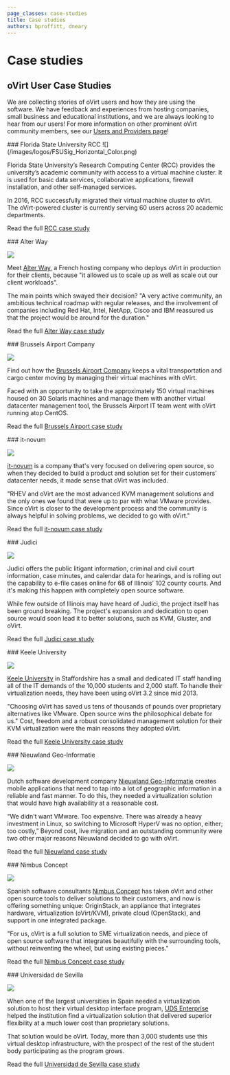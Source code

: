 ```yaml
---
page_classes: case-studies
title: Case studies
authors: bproffitt, dneary
---
```


# Case studies

## oVirt User Case Studies

We are collecting stories of oVirt users and how they are using the software. We have feedback and experiences from hosting companies, small business and educational institutions, and we are always looking to hear from our users! For more information on other prominent oVirt community members, see our [Users and Providers page](/community/user-stories/users-and-providers/)!

<div class="case-studies">
<div class="case-study">
### Florida State University RCC
![](/images/logos/FSUSig_Horizontal_Color.png)

Florida State University’s Research Computing Center (RCC) provides the university’s academic community with access to a virtual machine cluster. It is used for basic data services, collaborative applications, firewall installation, and other self-managed services.

In 2016, RCC successfully migrated their virtual machine cluster to oVirt. The oVirt-powered cluster is currently serving 60 users across 20 academic departments.

Read the full [RCC case study](/community/user-stories/RCC-case-study.html)

</div>
<div class="case-study">
### Alter Way

![](/images/logos/AlterWay.png)

Meet [Alter Way](/community/user-stories/alter-way-case-study.html), a French hosting company who deploys oVirt in production for their clients, because "it allowed us to scale up as well as scale out our client workloads".

The main points which swayed their decision? "A very active community, an ambitious technical roadmap with regular releases, and the involvement of companies including Red Hat, Intel, NetApp, Cisco and IBM reassured us that the project would be around for the duration."

Read the full [Alter Way case study](/community/user-stories/alter-way-case-study.html)

</div>
<div class="case-study">
### Brussels Airport Company

![](/images/logos/BrusselsAirport.svg)

Find out how the [Brussels Airport Company](/community/user-stories/brussels-airport-case-study.html) keeps a vital transportation and cargo center moving by managing their virtual machines with oVirt.

Faced with an opportunity to take the approximately 150 virtual machines housed on 30 Solaris machines and manage them with another virtual datacenter management tool, the Brussels Airport IT team went with oVirt running atop CentOS.

Read the full [Brussels Airport case study](/community/user-stories/brussels-airport-case-study.html)

</div>
<div class="case-study">
### it-novum

![](/images/logos/It-novum.png)

[it-novum](/community/user-stories/it-novum-case-study.html) is a company that's very focused on delivering open source, so when they decided to build a product and solution set for their customers' datacenter needs, it made sense that oVirt was included.

"RHEV and oVirt are the most advanced KVM management solutions and the only ones we found that were up to par with what VMware provides. Since oVirt is closer to the development process and the community is always helpful in solving problems, we decided to go with oVirt."

Read the full [it-novum case study](/community/user-stories/it-novum-case-study.html)

</div>
<div class="case-study">
### Judici

![](/images/logos/Judici.png)

Judici offers the public litigant information, criminal and civil court information, case minutes, and calendar data for hearings, and is rolling out the capability to e-file cases online for 68 of Illinois' 102 county courts. And it's making this happen with completely open source software.

While few outside of Illinois may have heard of Judici, the project itself has been ground breaking. The project's expansion and dedication to open source would soon lead it to better solutions, such as KVM, Gluster, and oVirt.

Read the full [Judici case study](/community/user-stories/judici-case-study.html)

</div>
<div class="case-study">
### Keele University

![](/images/logos/Keele.svg)

[Keele University](/community/user-stories/keele-university-case-study.html) in Staffordshire has a small and dedicated IT staff handling all of the IT demands of the 10,000 students and 2,000 staff. To handle their virtualization needs, they have been using oVirt 3.2 since mid 2013.

"Choosing oVirt has saved us tens of thousands of pounds over proprietary alternatives like VMware. Open source wins the philosophical debate for us." Cost, freedom and a robust consolidated management solution for their KVM virtualization were the main reasons they adopted oVirt.

Read the full [Keele University case study](/community/user-stories/keele-university-case-study.html)

</div>
<div class="case-study">
### Nieuwland Geo-Informatie

![](/images/logos/Nwld.png)

Dutch software development company [Nieuwland Geo-Informatie](/community/user-stories/nieuwland-case-study.html) creates mobile applications that need to tap into a lot of geographic information in a reliable and fast manner. To do this, they needed a virtualization solution that would have high availability at a reasonable cost.

“We didn't want VMware. Too expensive. There was already a heavy investment in Linux, so switching to Microsoft HyperV was no option, either; too costly,” Beyond cost, live migration and an outstanding community were two other major reasons Nieuwland decided to go with oVirt.

Read the full [Nieuwland case study](/community/user-stories/nieuwland-case-study.html)

</div>
<div class="case-study">
### Nimbus Concept

![](/images/logos/Nimbus.png)

Spanish software consultants [Nimbus Concept](/community/user-stories/nimbus-concept-case-study.html) has taken oVirt and other open source tools to deliver solutions to their customers, and now is offering something unique: OriginStack, an appliance that integrates hardware, virtualization (oVirt/KVM), private cloud (OpenStack), and support in one integrated package.

"For us, oVirt is a full solution to SME virtualization needs, and piece of open source software that integrates beautifully with the surrounding tools, without reinventing the wheel, but using existing pieces."

Read the full [Nimbus Concept case study](/community/user-stories/nimbus-concept-case-study.html)

</div>
<div class="case-study">
### Universidad de Sevilla

![](/images/logos/Sevilla.png)

When one of the largest universities in Spain needed a virtualization solution to host their virtual desktop interface program, [UDS Enterprise](https://www.udsenterprise.com/) helped the institution find a virtualization solution that delivered superior flexibility at a much lower cost than proprietary solutions.

That solution would be oVirt. Today, more than 3,000 students use this virtual desktop infrastructure, with the prospect of the rest of the student body participating as the program grows.

Read the full [Universidad de Sevilla case study](/community/user-stories/universidad-de-sevilla-case-study.html)

</div>
